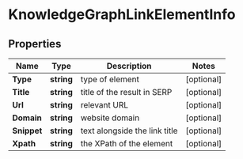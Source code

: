 # KnowledgeGraphLinkElementInfo


## Properties

| Name | Type | Description | Notes |
|------------ | ------------- | ------------- | -------------|
**Type** | **string** | type of element |[optional]|
**Title** | **string** | title of the result in SERP |[optional]|
**Url** | **string** | relevant URL |[optional]|
**Domain** | **string** | website domain |[optional]|
**Snippet** | **string** | text alongside the link title |[optional]|
**Xpath** | **string** | the XPath of the element |[optional]|